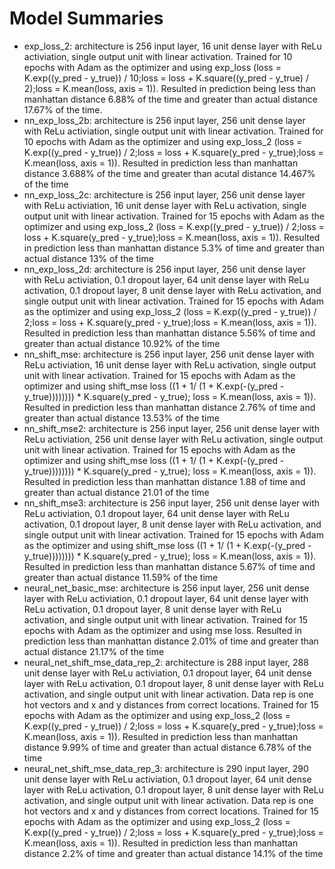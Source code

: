 # Model Summaries
- exp_loss_2: architecture is 256 input layer, 16 unit dense layer with ReLu activiation, single output unit with linear activation. Trained for 10 epochs with Adam as the optimizer and using exp_loss (loss = K.exp((y_pred - y_true)) / 10;loss = loss + K.square((y_pred - y_true) / 2);loss = K.mean(loss, axis = 1)). Resulted in prediction being less than manhattan distance 6.88% of the time and greater than actual distance 17.67% of the time.
- nn_exp_loss_2b: architecture is 256 input layer, 256 unit dense layer with ReLu activiation, single output unit with linear activation. Trained for 10 epochs with Adam as the optimizer and using exp_loss_2 (loss = K.exp((y_pred - y_true)) / 2;loss = loss + K.square(y_pred - y_true);loss = K.mean(loss, axis = 1)). Resulted in prediction less than manhattan distance 3.688% of the time and greater than acutal distance 14.467% of the time
- nn_exp_loss_2c: architecture is 256 input layer, 256 unit dense layer with ReLu activiation, 16 unit dense layer with ReLu activation, single output unit with linear activation. Trained for 15 epochs with Adam as the optimizer and using exp_loss_2 (loss = K.exp((y_pred - y_true)) / 2;loss = loss + K.square(y_pred - y_true);loss = K.mean(loss, axis = 1)). Resulted in prediction less than manhattan distance 5.3% of time and greater than actual distance 13% of the time
- nn_exp_loss_2d: architecture is 256 input layer, 256 unit dense layer with ReLu activiation, 0.1 dropout layer, 64 unit dense layer with ReLu activation, 0.1 dropout layer, 8 unit dense layer with ReLu activation, and single output unit with linear activation. Trained for 15 epochs with Adam as the optimizer and using exp_loss_2 (loss = K.exp((y_pred - y_true)) / 2;loss = loss + K.square(y_pred - y_true);loss = K.mean(loss, axis = 1)). Resulted in prediction less than manhattan distance 5.56% of time and greater than actual distance 10.92% of the time
- nn_shift_mse: architecture is 256 input layer, 256 unit dense layer with ReLu activiation, 16 unit dense layer with ReLu activation, single output unit with linear activation. Trained for 15 epochs with Adam as the optimizer and using shift_mse loss ((1 + 1/ (1 + K.exp(-(y_pred - y_true)))))))) * K.square(y_pred - y_true); loss = K.mean(loss, axis = 1)). Resulted in prediction less than manhattan distance 2.76% of time and greater than actual distance 13.53% of the time
- nn_shift_mse2: architecture is 256 input layer, 256 unit dense layer with ReLu activiation, 256 unit dense layer with ReLu activation, single output unit with linear activation. Trained for 15 epochs with Adam as the optimizer and using shift_mse loss ((1 + 1/ (1 + K.exp(-(y_pred - y_true)))))))) * K.square(y_pred - y_true); loss = K.mean(loss, axis = 1)). Resulted in prediction less than manhattan distance 1.88 of time and greater than actual distance 21.01 of the time
- nn_shift_mse3: architecture is 256 input layer, 256 unit dense layer with ReLu activiation, 0.1 dropout layer, 64 unit dense layer with ReLu activation, 0.1 dropout layer, 8 unit dense layer with ReLu activation, and single output unit with linear activation. Trained for 15 epochs with Adam as the optimizer and using shift_mse loss ((1 + 1/ (1 + K.exp(-(y_pred - y_true)))))))) * K.square(y_pred - y_true); loss = K.mean(loss, axis = 1)). Resulted in prediction less than manhattan distance 5.67% of time and greater than actual distance 11.59% of the time
- neural_net_basic_mse: architecture is 256 input layer, 256 unit dense layer with ReLu activiation, 0.1 dropout layer, 64 unit dense layer with ReLu activation, 0.1 dropout layer, 8 unit dense layer with ReLu activation, and single output unit with linear activation. Trained for 15 epochs with Adam as the optimizer and using mse loss. Resulted in prediction less than manhattan distance 2.01% of time and greater than actual distance 21.17% of the time
- neural_net_shift_mse_data_rep_2: architecture is 288 input layer, 288 unit dense layer with ReLu activiation, 0.1 dropout layer, 64 unit dense layer with ReLu activation, 0.1 dropout layer, 8 unit dense layer with ReLu activation, and single output unit with linear activation. Data rep is one hot vectors and x and y distances from correct locations. Trained for 15 epochs with Adam as the optimizer and using exp_loss_2 (loss = K.exp((y_pred - y_true)) / 2;loss = loss + K.square(y_pred - y_true);loss = K.mean(loss, axis = 1)). Resulted in prediction less than manhattan distance 9.99% of time and greater than actual distance 6.78% of the time
- neural_net_shift_mse_data_rep_3: architecture is 290 input layer, 290 unit dense layer with ReLu activiation, 0.1 dropout layer, 64 unit dense layer with ReLu activation, 0.1 dropout layer, 8 unit dense layer with ReLu activation, and single output unit with linear activation. Data rep is one hot vectors and x and y distances from correct locations. Trained for 15 epochs with Adam as the optimizer and using exp_loss_2 (loss = K.exp((y_pred - y_true)) / 2;loss = loss + K.square(y_pred - y_true);loss = K.mean(loss, axis = 1)). Resulted in prediction less than manhattan distance 2.2% of time and greater than actual distance 14.1% of the time